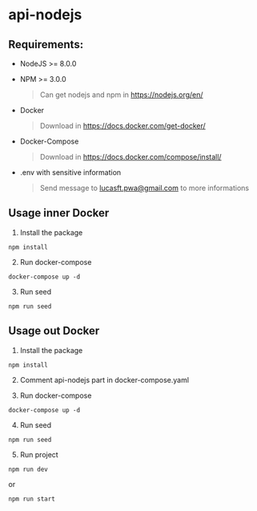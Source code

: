 # api-nodejs

## Requirements:
- NodeJS >= 8.0.0
- NPM >= 3.0.0

  > Can get nodejs and npm in https://nodejs.org/en/
  
- Docker
  > Download in https://docs.docker.com/get-docker/
- Docker-Compose
  > Download in https://docs.docker.com/compose/install/

- .env with sensitive information
  >Send message to lucasft.pwa@gmail.com to more informations
  
## Usage inner Docker
1. Install the package 
```
npm install 
```
2. Run docker-compose
```
docker-compose up -d
```
3. Run seed
```
npm run seed 
``` 
## Usage out Docker

1. Install the package 
```
npm install 
```
2. Comment api-nodejs part in docker-compose.yaml

3. Run docker-compose
```
docker-compose up -d
```
4. Run seed
```
npm run seed 
``` 
5. Run project
```
npm run dev
```
or
```
npm run start
```